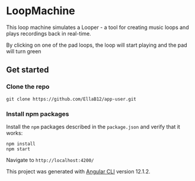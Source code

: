 # LoopMachine

This loop machine simulates a Looper - a tool for creating music loops and plays recordings back in real-time.

By clicking on one of the pad loops, the loop will start playing and the pad will turn green

## Get started

### Clone the repo

```shell
git clone https://github.com/EllaB12/app-user.git

```

### Install npm packages

Install the `npm` packages described in the `package.json` and verify that it works:

```shell
npm install
npm start
```

Navigate to `http://localhost:4200/`


This project was generated with [Angular CLI](https://github.com/angular/angular-cli) version 12.1.2.
